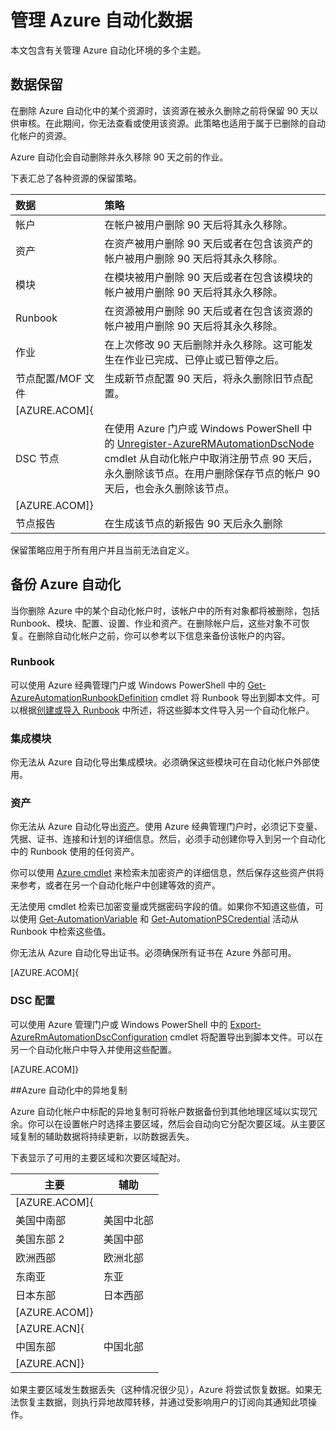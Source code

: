 <properties 
   pageTitle="管理 Azure 自动化数据 | Azure"
   description="本文包含有关管理 Azure 自动化环境的多个主题。Azure 自动化目前包括数据保留和备份 Azure 自动化灾难恢复。"
   services="automation"
   documentationCenter=""
   authors="SnehaGunda"
   manager="stevenka"
   editor="tysonn" />
<tags
	ms.service="automation"
	ms.date="05/02/2016"
	wacn.date=""/>

# 管理 Azure 自动化数据

本文包含有关管理 Azure 自动化环境的多个主题。

## 数据保留

在删除 Azure 自动化中的某个资源时，该资源在被永久删除之前将保留 90 天以供审核。在此期间，你无法查看或使用该资源。此策略也适用于属于已删除的自动化帐户的资源。

Azure 自动化会自动删除并永久移除 90 天之前的作业。

下表汇总了各种资源的保留策略。

|数据|策略|
|:---|:---|
|帐户|在帐户被用户删除 90 天后将其永久移除。|
|资产|在资产被用户删除 90 天后或者在包含该资产的帐户被用户删除 90 天后将其永久移除。|
|模块|在模块被用户删除 90 天后或者在包含该模块的帐户被用户删除 90 天后将其永久移除。|
|Runbook|在资源被用户删除 90 天后或者在包含该资源的帐户被用户删除 90 天后将其永久移除。|
|作业|在上次修改 90 天后删除并永久移除。这可能发生在作业已完成、已停止或已暂停之后。|
|节点配置/MOF 文件| 生成新节点配置 90 天后，将永久删除旧节点配置。|
|[AZURE.ACOM]{|
|DSC 节点| 在使用 Azure 门户或 Windows PowerShell 中的 [Unregister-AzureRMAutomationDscNode](https://msdn.microsoft.com/zh-cn/library/mt603500.aspx) cmdlet 从自动化帐户中取消注册节点 90 天后，永久删除该节点。在用户删除保存节点的帐户 90 天后，也会永久删除该节点。 |
|[AZURE.ACOM]}|
|节点报告| 在生成该节点的新报告 90 天后永久删除|

保留策略应用于所有用户并且当前无法自定义。

## 备份 Azure 自动化

当你删除 Azure 中的某个自动化帐户时，该帐户中的所有对象都将被删除，包括 Runbook、模块、配置、设置、作业和资产。在删除帐户后，这些对象不可恢复。在删除自动化帐户之前，你可以参考以下信息来备份该帐户的内容。

### Runbook

可以使用 Azure 经典管理门户或 Windows PowerShell 中的 [Get-AzureAutomationRunbookDefinition](https://msdn.microsoft.com/zh-cn/library/dn690269.aspx) cmdlet 将 Runbook 导出到脚本文件。可以根据[创建或导入 Runbook](/documentation/articles/automation-creating-importing-runbook/) 中所述，将这些脚本文件导入另一个自动化帐户。


### 集成模块

你无法从 Azure 自动化导出集成模块。必须确保这些模块可在自动化帐户外部使用。

### 资产

你无法从 Azure 自动化导出[资产](/documentation/services/automation/)。使用 Azure 经典管理门户时，必须记下变量、凭据、证书、连接和计划的详细信息。然后，必须手动创建你导入到另一个自动化中的 Runbook 使用的任何资产。

你可以使用 [Azure cmdlet](https://msdn.microsoft.com/zh-cn/library/dn690262.aspx) 来检索未加密资产的详细信息，然后保存这些资产供将来参考，或者在另一个自动化帐户中创建等效的资产。

无法使用 cmdlet 检索已加密变量或凭据密码字段的值。如果你不知道这些值，可以使用 [Get-AutomationVariable](/documentation/articles/automation-variables/) 和 [Get-AutomationPSCredential](/documentation/articles/automation-credentials/) 活动从 Runbook 中检索这些值。

你无法从 Azure 自动化导出证书。必须确保所有证书在 Azure 外部可用。

[AZURE.ACOM]{

### DSC 配置

可以使用 Azure 管理门户或 Windows PowerShell 中的 [Export-AzureRmAutomationDscConfiguration](https://msdn.microsoft.com/zh-cn/library/mt603485.aspx) cmdlet 将配置导出到脚本文件。可以在另一个自动化帐户中导入并使用这些配置。

[AZURE.ACOM]}

##Azure 自动化中的异地复制

Azure 自动化帐户中标配的异地复制可将帐户数据备份到其他地理区域以实现冗余。你可以在设置帐户时选择主要区域，然后会自动向它分配次要区域。从主要区域复制的辅助数据将持续更新，以防数据丢失。

下表显示了可用的主要区域和次要区域配对。

|主要 |辅助
| ---------------   |----------------
|[AZURE.ACOM]{|
|美国中南部 |美国中北部
|美国东部 2 |美国中部
|欧洲西部 |欧洲北部
|东南亚 |东亚
|日本东部 |日本西部
|[AZURE.ACOM]}|
|[AZURE.ACN]{|
|中国东部 |中国北部
|[AZURE.ACN]}|

如果主要区域发生数据丢失（这种情况很少见），Azure 将尝试恢复数据。如果无法恢复主数据，则执行异地故障转移，并通过受影响用户的订阅向其通知此项操作。

<!---HONumber=Mooncake_0725_2016-->